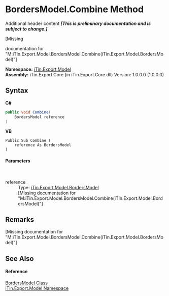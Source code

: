 # BordersModel.Combine Method 
Additional header content _**\[This is preliminary documentation and is subject to change.\]**_

\[Missing <summary> documentation for "M:iTin.Export.Model.BordersModel.Combine(iTin.Export.Model.BordersModel)"\]

**Namespace:**&nbsp;<a href="ef57ffcc-e95e-b212-5a46-9aa6f5a3511f">iTin.Export.Model</a><br />**Assembly:**&nbsp;iTin.Export.Core (in iTin.Export.Core.dll) Version: 1.0.0.0 (1.0.0.0)

## Syntax

**C#**<br />
``` C#
public void Combine(
	BordersModel reference
)
```

**VB**<br />
``` VB
Public Sub Combine ( 
	reference As BordersModel
)
```


#### Parameters
&nbsp;<dl><dt>reference</dt><dd>Type: <a href="bc2c9bf4-e095-1e0c-6542-f1f0f28121a2">iTin.Export.Model.BordersModel</a><br />\[Missing <param name="reference"/> documentation for "M:iTin.Export.Model.BordersModel.Combine(iTin.Export.Model.BordersModel)"\]</dd></dl>

## Remarks
\[Missing <remarks> documentation for "M:iTin.Export.Model.BordersModel.Combine(iTin.Export.Model.BordersModel)"\]

## See Also


#### Reference
<a href="bc2c9bf4-e095-1e0c-6542-f1f0f28121a2">BordersModel Class</a><br /><a href="ef57ffcc-e95e-b212-5a46-9aa6f5a3511f">iTin.Export.Model Namespace</a><br />